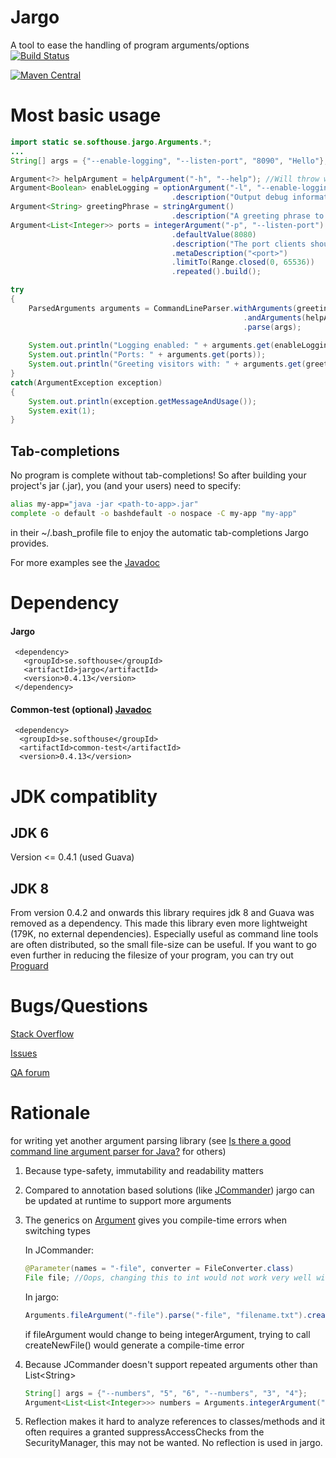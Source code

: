 # Jargo
A tool to ease the handling of program arguments/options  
[![Build Status](https://travis-ci.org/jontejj/jargo.png)](https://travis-ci.org/jontejj/jargo)

[![Maven Central](https://maven-badges.herokuapp.com/maven-central/se.softhouse/jargo/badge.svg?style=plastic)](https://maven-badges.herokuapp.com/maven-central/se.softhouse/jargo)

# Most basic usage
```java
import static se.softhouse.jargo.Arguments.*;
...
String[] args = {"--enable-logging", "--listen-port", "8090", "Hello"};

Argument<?> helpArgument = helpArgument("-h", "--help"); //Will throw when -h is encountered
Argument<Boolean> enableLogging = optionArgument("-l", "--enable-logging")
									.description("Output debug information to standard out").build();
Argument<String> greetingPhrase = stringArgument()
									.description("A greeting phrase to greet new connections with").build();
Argument<List<Integer>> ports = integerArgument("-p", "--listen-port")
									.defaultValue(8080)
									.description("The port clients should connect to.")
									.metaDescription("<port>")
									.limitTo(Range.closed(0, 65536))
									.repeated().build();

try
{
	ParsedArguments arguments = CommandLineParser.withArguments(greetingPhrase, enableLogging, ports)
													.andArguments(helpArgument)
													.parse(args);
													
	System.out.println("Logging enabled: " + arguments.get(enableLogging));
	System.out.println("Ports: " + arguments.get(ports));
	System.out.println("Greeting visitors with: " + arguments.get(greetingPhrase));
}
catch(ArgumentException exception)
{
	System.out.println(exception.getMessageAndUsage());
	System.exit(1);
}
```
## Tab-completions
No program is complete without tab-completions! So after building your project's jar (<path-to-app>.jar), you (and your users) need to specify:
```bash
alias my-app="java -jar <path-to-app>.jar"
complete -o default -o bashdefault -o nospace -C my-app "my-app"
```
in their ~/.bash_profile file to enjoy the automatic tab-completions Jargo provides.

For more examples see the [Javadoc](http://jontejj.github.io/jargo/javadoc/jargo/)

# Dependency
#### Jargo
     <dependency>
       <groupId>se.softhouse</groupId>
       <artifactId>jargo</artifactId>
       <version>0.4.13</version>
     </dependency>
  
#### Common-test (optional) [Javadoc](http://jontejj.github.io/jargo/javadoc/common-test/)
     <dependency>
      <groupId>se.softhouse</groupId>
      <artifactId>common-test</artifactId>
      <version>0.4.13</version>
  </dependency>
  
# JDK compatiblity
## JDK 6
Version <= 0.4.1 (used Guava)
## JDK 8
From version 0.4.2 and onwards this library requires jdk 8 and Guava was removed as a dependency. This made this library even more lightweight (179K, no external dependencies). Especially useful as command line tools are often distributed, so the small file-size can be useful. If you want to go even further in reducing the filesize of your program, you can try out [Proguard](https://www.guardsquare.com/en/proguard)


# Bugs/Questions
[Stack Overflow](https://stackoverflow.com/tags/jargo)

[Issues](https://github.com/jontejj/jargo/issues)  

[QA forum](https://groups.google.com/forum/?fromgroups=&hl=en#!forum/jargo)

# Rationale
 for writing yet another argument parsing library (see [Is there a good command line argument parser for Java?](http://stackoverflow.com/a/7829772) for others)

1. Because type-safety, immutability and readability matters

2. Compared to annotation based solutions (like [JCommander](http://www.jcommander.org)) jargo can be updated at runtime to support more arguments

3. The generics on [Argument](http://softhouse.github.com/jargo/javadoc/jargo/se/softhouse/jargo/Argument.html) gives you compile-time errors when switching types

    In JCommander:  
    ```java
    @Parameter(names = "-file", converter = FileConverter.class)  
    File file; //Oops, changing this to int would not work very well with FileConverter
    ```

    In jargo:  
    ```java
    Arguments.fileArgument("-file").parse("-file", "filename.txt").createNewFile();
    ```

    if fileArgument would change to being integerArgument, trying to call createNewFile() would generate a compile-time error

4. Because JCommander doesn't support repeated arguments other than List&lt;String&gt;
    ```java
    String[] args = {"--numbers", "5", "6", "--numbers", "3", "4"};  
    Argument<List<List<Integer>>> numbers = Arguments.integerArgument("--numbers").arity(2).repeated().build();
    ```

5. Reflection makes it hard to analyze references to classes/methods and it
    often requires a granted suppressAccessChecks from the SecurityManager, this may not be wanted. No reflection is used in jargo.
